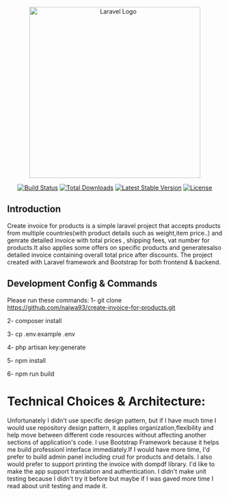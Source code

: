<p align="center"><a href="https://laravel.com" target="_blank"><img src="https://raw.githubusercontent.com/laravel/art/master/logo-lockup/5%20SVG/2%20CMYK/1%20Full%20Color/laravel-logolockup-cmyk-red.svg" width="400" alt="Laravel Logo"></a></p>

<p align="center">
<a href="https://github.com/laravel/framework/actions"><img src="https://github.com/laravel/framework/workflows/tests/badge.svg" alt="Build Status"></a>
<a href="https://packagist.org/packages/laravel/framework"><img src="https://img.shields.io/packagist/dt/laravel/framework" alt="Total Downloads"></a>
<a href="https://packagist.org/packages/laravel/framework"><img src="https://img.shields.io/packagist/v/laravel/framework" alt="Latest Stable Version"></a>
<a href="https://packagist.org/packages/laravel/framework"><img src="https://img.shields.io/packagist/l/laravel/framework" alt="License"></a>
</p>

## Introduction
Create invoice for products is a simple laravel project that accepts products from multiple countries(with product details such as weight,item price..) and genrate detailed invoice with total prices
, shipping fees, vat number for products.It also applies some offers on specific products and generatesalso detailed invoice
containing overall total price after discounts. The project created with Laravel framework and Bootstrap for both frontend & backend.

## Development Config & Commands
Please run these commands:
1- git clone https://github.com/najwa93/create-invoice-for-products.git

2- composer install

3- cp .env.example .env

4- php artisan key:generate

5- npm install

6- npm run build

# Technical Choices & Architecture:
Unfortunately I didn't use specific design pattern, but if I have much time I would use repository design pattern, it applies organization,flexibility and help move between different code resources without affecting
another sections of application's code.
I use Bootstrap Framework because it helps me build professionl interface immediately.If I would have more time, I'd prefer to build admin panel including crud for products and details.
I also would prefer to support printing the invoice with dompdf library. I'd like to make the app support translation and authentication.
I didn't make unit testing because I didn't try it before but maybe if I was gaved more time I read about unit testing and made it.
